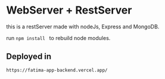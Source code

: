 # WebServer + RestServer

this is a restServer made with nodeJs, Express and MongoDB.

run `npm install ` to rebuild node modules.

## Deployed in

```
https://fatima-app-backend.vercel.app/
```
